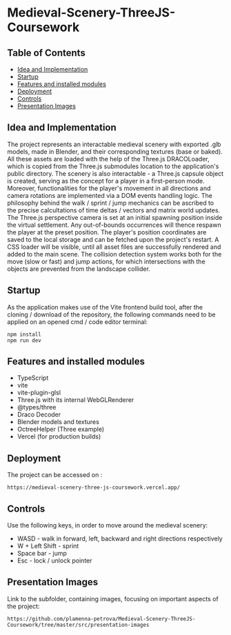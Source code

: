 # Medieval-Scenery-ThreeJS-Coursework

## Table of Contents

- [Idea and Implementation](#idea-and-implementation)
- [Startup](#startup)
- [Features and installed modules](#features-and-installed-modules)
- [Deployment](#deployment)
- [Controls](#controls)
- [Presentation Images](#presentation-images)

## Idea and Implementation

The project represents an interactable medieval scenery with exported .glb models, made in Blender, and their corresponding textures (base or baked). 
All these assets are loaded with the help of the Three.js DRACOLoader, which is copied from the Three.js submodules location to the application's public directory.
The scenery is also interactable - a Three.js capsule object is created, serving as the concept for a player in a first-person mode. 
Moreover, functionalities for the player's movement in all directions and camera rotations are implemented via a DOM events handling logic. 
The philosophy behind the walk / sprint / jump mechanics can be ascribed to the precise calcultations of time deltas / vectors and matrix world updates. 
The Three.js perspective camera is set at an initial spawning position inside the virtual settlement. 
Any out-of-bounds occurrences will thence respawn the player at the preset position. The player's position coordinates are saved to the local storage and can be fetched
upon the project's restart. A CSS loader will be visible, until all asset files are successfully rendered and added to the main scene. The collision detection 
system works both for the move (slow or fast) and jump actions, for which intersections with the objects are prevented from the landscape collider. 

## Startup

As the application makes use of the Vite frontend build tool, after the cloning / download of the repository, the following commands need to be applied on an opened
cmd / code editor terminal:

```
npm install
npm run dev
```

## Features and installed modules

- TypeScript 
- vite
- vite-plugin-glsl
- Three.js with its internal WebGLRenderer
- @types/three
- Draco Decoder
- Blender models and textures
- OctreeHelper (Three example)
- Vercel (for production builds)

## Deployment

The project can be accessed on :

```
https://medieval-scenery-three-js-coursework.vercel.app/
```

## Controls

Use the following keys, in order to move around the medieval scenery:

- WASD - walk in forward, left, backward and right directions respectively
- W + Left Shift - sprint
- Space bar - jump
- Esc - lock / unlock pointer

## Presentation Images

Link to the subfolder, containing images, focusing on important aspects of the project:

```
https://github.com/plamenna-petrova/Medieval-Scenery-ThreeJS-Coursework/tree/master/src/presentation-images
```
